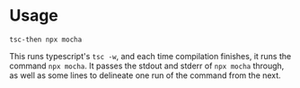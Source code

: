 # Usage

    tsc-then npx mocha

This runs typescript's `tsc -w`, and each time compilation finishes, it runs the command `npx mocha`. It passes the stdout and stderr of `npx mocha` through, as well as some lines to delineate one run of the command from the next.
